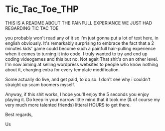 # Tic_Tac_Toe_THP

THIS IS A README ABOUT THE PAINFULL EXPERIANCE WE JUST HAD REGARDING TIC TAC TOE

you probably won't read any of it so i'm just gonna put a lot of text here, in english obviously.
It's remarkably surprising to embrace the fact that a 2 minutes kids' game could become such a painfull hair-pulling experience when it comes to turning it into code.
I truly wanted to try and end up coding videogames and this but no. Not agait
That shit's on an other level.
I'm now aiming at selling wordpress websites to people who know nothing about it, charging extra for every template modification.

Some actually do live, and get paid, to do so. I don't see why i couldn't straight up scam boomers myself.

Anyway, if this shit works, I hope you'll enjoy the 5 seconds you enjoy playing it.
Do keep in your narrow little mind that it took me (& of course my very much more talented friends) litteral HOURS to get there.

Best regards,

Us
